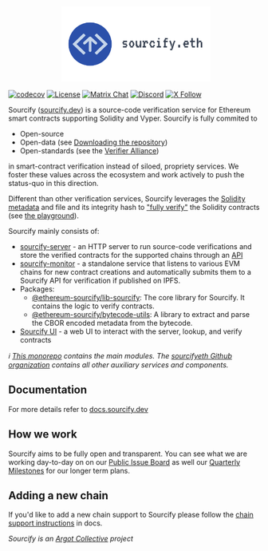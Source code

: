 &nbsp;

<p align="center">
  &nbsp;
  <a href="https://sourcify.dev"><img src="https://raw.githubusercontent.com/sourcifyeth/assets/master/logo-assets-png/sourcify-eth-card.png" alt="sourcify logo" role="presentation" width=300></a>
</p>

[![codecov](https://codecov.io/gh/ethereum/sourcify/branch/staging/graph/badge.svg?token=eN6XDAwWfV)](https://codecov.io/gh/ethereum/sourcify)
[![License](https://img.shields.io/github/license/ethereum/sourcify)](https://github.com/ethereum/sourcify/blob/staging/LICENSE)
[![Matrix Chat](https://img.shields.io/badge/Matrix%20-chat-brightgreen?style=plastic&logo=matrix)](https://matrix.to/#/#ethereum_source-verify:gitter.im)
[![Discord](https://img.shields.io/badge/Discord%20-chat-brightgreen?style=plastic&logo=discord)](https://discord.com/invite/6aqd9cfZ9s)
[![X Follow](https://img.shields.io/twitter/follow/SourcifyEth?style=plastic&logo=x)](https://X.com/SourcifyEth)

Sourcify ([sourcify.dev](https://sourcify.dev)) is a source-code verification service for Ethereum smart contracts supporting Solidity and Vyper. Sourcify is fully commited to

- Open-source
- Open-data (see [Downloading the repository](https://docs.sourcify.dev/docs/repository/))
- Open-standards (see the [Verifier Alliance](https://github.com/verifier-alliance))

in smart-contract verification instead of siloed, propriety services. We foster these values across the ecosystem and work actively to push the status-quo in this direction.

Different than other verification services, Sourcify leverages the [Solidity metadata](https://docs.sourcify.dev/docs/metadata/) and file and its integrity hash to ["fully verify"](https://docs.sourcify.dev/docs/full-vs-partial-match/) the Solidity contracts (see [the playground](https://playground.sourcify.dev)).

Sourcify mainly consists of:

- [sourcify-server](/services/server) - an HTTP server to run source-code verifications and store the verified contracts for the supported chains through an [API](https://docs.sourcify.dev/docs/api/)
- [sourcify-monitor](/services/monitor) - a standalone service that listens to various EVM chains for new contract creations and automatically submits them to a Sourcify API for verification if published on IPFS.
- Packages:
  - [@ethereum-sourcify/lib-sourcify](/packages/lib-sourcify/): The core library for Sourcify. It contains the logic to verify contracts.
  - [@ethereum-sourcify/bytecode-utils](/packages/bytecode-utils/): A library to extract and parse the CBOR encoded metadata from the bytecode.
- [Sourcify UI](https://github.com/sourcifyeth/ui) - a web UI to interact with the server, lookup, and verify contracts

_ℹ️ [This monorepo](https://github.com/ethereum/sourcify) contains the main modules. The [sourcifyeth Github organization](https://github.com/sourcifyeth) contains all other auxiliary services and components._

## Documentation

For more details refer to [docs.sourcify.dev](https://docs.sourcify.dev/docs/intro/)

## How we work

Sourcify aims to be fully open and transparent. You can see what we are working day-to-day on on our [Public Issue Board](https://github.com/orgs/ethereum/projects/46) as well our [Quarterly Milestones](https://github.com/orgs/ethereum/projects/46/views/3) for our longer term plans.

## Adding a new chain

If you'd like to add a new chain support to Sourcify please follow the [chain support instructions](https://docs.sourcify.dev/docs/chain-support/) in docs.

_Sourcify is an [Argot Collective](https://argot.org) project_
